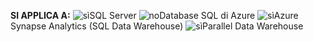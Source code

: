 <Token>**SI APPLICA A:** ![sì](media/yes.png)SQL Server ![no](media/no.png)Database SQL di Azure ![sì](media/yes.png)Azure Synapse Analytics (SQL Data Warehouse) ![sì](media/yes.png)Parallel Data Warehouse </Token>

